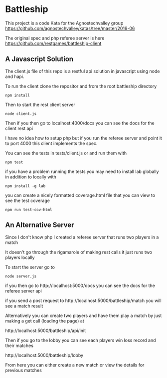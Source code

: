 # Battleship

This project is a code Kata for the Agnostechvalley group
https://github.com/agnostechvalley/katas/tree/master/2016-06

The original spec and php referee server is here
https://github.com/restgames/battleship-client

## A Javascript Solution

The client.js file of this repo is a restful api solution in javascript using node and hapi.

To run the client clone the repositor and from the root battleship directory

	npm install

Then to start the rest client server

	node client.js
	
	
Then if you then go to localhost:4000/docs you can see the docs for the client rest api

I have no idea how to setup php but if you run the referee server and point it to port 4000 this client implements the spec.

You can see the tests in tests/client.js or and run them with

	npm test 

if you have a problem running the tests you may need to install lab globally in addition to locally with

	npm install -g lab


you can create a nicely formatted coverage.html file that you can view to see the test coverage

	npm run test-cov-html 


## An Alternative Server
	
Since I don't know php I created a referee server that runs two players in a match

It doesn't go through the rigamarole of making rest calls it just runs two players locally

To start the server go to
	
	node server.js

if you then go to http://localhost:5000/docs you can see the docs for the referee server api

if you send a post request to http://localhost:5000/battleship/match you will see a match result

Alternatively you can create two players and have them play a match by just making a get call (loading the page) at

http://localhost:5000/battleship/api/init

Then if you go to the lobby you can see each players win loss record and their matches

http://localhost:5000/battleship/lobby

From here you can either create a new match or view the details for previous matches
